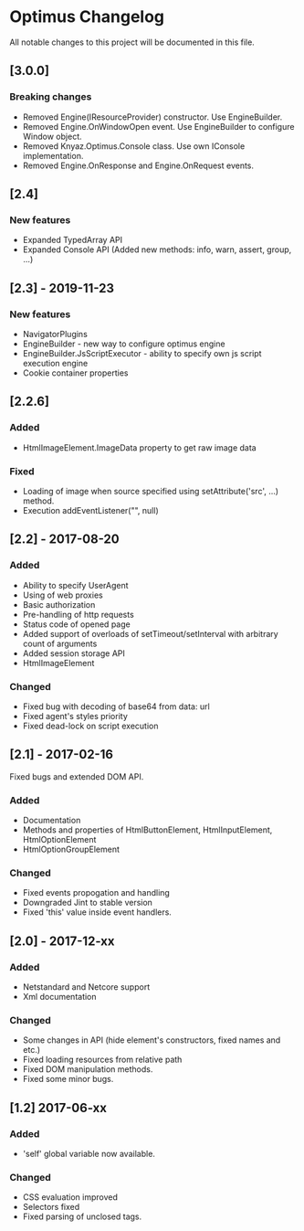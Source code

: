 # Optimus Changelog
All notable changes to this project will be documented in this file.

## [3.0.0]

### Breaking changes
- Removed Engine(IResourceProvider) constructor. Use EngineBuilder.
- Removed Engine.OnWindowOpen event. Use EngineBuilder to configure Window object.
- Removed Knyaz.Optimus.Console class. Use own IConsole implementation.
- Removed Engine.OnResponse and Engine.OnRequest events.

## [2.4]

### New features
- Expanded TypedArray API
- Expanded Console API (Added new methods: info, warn, assert, group, ...)


## [2.3] - 2019-11-23

### New features
- NavigatorPlugins
- EngineBuilder - new way to configure optimus engine
- EngineBuilder.JsScriptExecutor - ability to specify own js script execution engine
- Cookie container properties

## [2.2.6]

### Added 
- HtmlImageElement.ImageData property to get raw image data
### Fixed
- Loading of image when source specified using setAttribute('src', ...) method.
- Execution addEventListener("", null)

## [2.2] - 2017-08-20

### Added
- Ability to specify UserAgent
- Using of web proxies
- Basic authorization
- Pre-handling of http requests
- Status code of opened page
- Added support of overloads of setTimeout/setInterval with arbitrary count of arguments
- Added session storage API
- HtmlImageElement


### Changed
- Fixed bug with decoding of base64 from data: url
- Fixed agent's styles priority
- Fixed dead-lock on script execution


## [2.1] - 2017-02-16

Fixed bugs and extended DOM API.

### Added
- Documentation
- Methods and properties of HtmlButtonElement, HtmlInputElement, HtmlOptionElement
- HtmlOptionGroupElement

### Changed
- Fixed events propogation and handling
- Downgraded Jint to stable version
- Fixed 'this' value inside event handlers.

## [2.0] - 2017-12-xx

### Added
- Netstandard and Netcore support
- Xml documentation

### Changed
- Some changes in API (hide element's constructors, fixed names and etc.)
- Fixed loading resources from relative path
- Fixed DOM manipulation methods.
- Fixed some minor bugs.

## [1.2] 2017-06-xx

### Added
- 'self' global variable now available.

### Changed
- CSS evaluation improved
- Selectors fixed
- Fixed parsing of unclosed tags.
